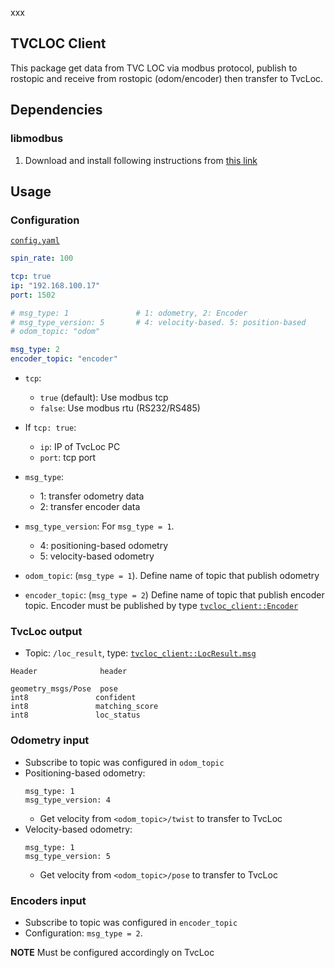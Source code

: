 xxx
## TVCLOC Client

This package get data from TVC LOC via modbus protocol, publish to rostopic and receive from rostopic (odom/encoder) then transfer to TvcLoc.

## Dependencies

### libmodbus

1. Download and install following instructions from [this link](https://libmodbus.org/download/)

## Usage

### Configuration

[`config.yaml`](configs/config.yaml)

``` yaml
spin_rate: 100

tcp: true
ip: "192.168.100.17"
port: 1502

# msg_type: 1               # 1: odometry, 2: Encoder
# msg_type_version: 5       # 4: velocity-based. 5: position-based
# odom_topic: "odom"

msg_type: 2
encoder_topic: "encoder"
```

- `tcp`:
  - `true` (default): Use modbus tcp
  - `false`: Use modbus rtu (RS232/RS485)

- If `tcp: true`:
  - `ip`: IP of TvcLoc PC
  - `port`: tcp port


- `msg_type`:
  - 1: transfer odometry data
  - 2: transfer encoder data
- `msg_type_version`: For `msg_type = 1`.
  - 4: positioning-based odometry
  - 5: velocity-based odometry

- `odom_topic`: (`msg_type = 1`). Define name of topic that publish odometry
- `encoder_topic`: (`msg_type = 2`) Define name of topic that publish encoder topic. Encoder must be published by type [`tvcloc_client::Encoder`](msg/Encoder.msg)

### TvcLoc output

- Topic: `/loc_result`, type: [`tvcloc_client::LocResult.msg`](msg/LocResult.msg)

```
Header              header

geometry_msgs/Pose  pose
int8               confident
int8               matching_score
int8               loc_status
```

### Odometry input

- Subscribe to topic was configured in `odom_topic`
- Positioning-based odometry:
  ```
  msg_type: 1
  msg_type_version: 4
  ```
  - Get velocity from `<odom_topic>/twist` to transfer to TvcLoc
- Velocity-based odometry:
  ```
  msg_type: 1
  msg_type_version: 5
  ```
  - Get velocity from `<odom_topic>/pose` to transfer to TvcLoc

### Encoders input
- Subscribe to topic was configured in `encoder_topic`
- Configuration: `msg_type = 2`.


**NOTE** Must be configured accordingly on TvcLoc